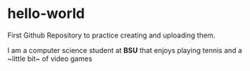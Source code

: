 # hello-world
First Github Repository to practice creating and uploading them.

I am a computer science student at **BSU** that enjoys playing tennis and a ~little bit~ of video games
